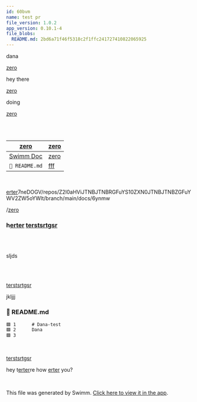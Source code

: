 ```yaml
---
id: 60bvm
name: test pr
file_version: 1.0.2
app_version: 0.10.1-4
file_blobs:
  README.md: 2bd6a71f46f5318c2f1ffc241727410822065925
---
```


dana

[zero](zero.4d4he.sw.md)

hey there

[zero](zero.4d4he.sw.md)

doing

[zero](zero.4d4he.sw.md)

<br/>

<br/>

|[zero](zero.4d4he.sw.md)                       |[zero](zero.4d4he.sw.md)|
|-----------------------------------------------|------------------------|
|[Swimm Doc](swimm-doc.4d4he)|[zero](zero.sw.md)|<br/>                   |
|`📄 README.md`                                 |[fff](fff.69i7q.sw.md)  |

<br/>

[erter](erter.6ynmw.sw.md)7neDOGV/repos/Z2l0aHViJTNBJTNBRGFuYS10ZXN0JTNBJTNBZGFuYWV2ZW5oYWlt/branch/main/docs/6ynmw

/[zero](zero.4d4he.sw.md)

### h[erter](erter.6ynmw.sw.md) [terstsrtgsr](terstsrtgsr.tw7ka.sw.md)

<br/>

<br/>

sljds

<!-- empty line --><br/>

<!-- empty line --><br/>

[terstsrtgsr](terstsrtgsr.tw7ka.sw.md)

jkljjj
<!-- NOTE-swimm-snippet: the lines below link your snippet to Swimm -->
### 📄 README.md
```markdown
🟩 1      # Dana-test
🟩 2      Dana 
🟩 3      
```

<br/>

[terstsrtgsr](terstsrtgsr.tw7ka.sw.md)

hey t[erter](erter.6ynmw.sw.md)re how [erter](erter.6ynmw.sw.md) you?

<br/>

This file was generated by Swimm. [Click here to view it in the app](http://localhost:5000/repos/Z2l0aHViJTNBJTNBRGFuYS10ZXN0JTNBJTNBZGFuYWV2ZW5oYWlt/docs/60bvm).